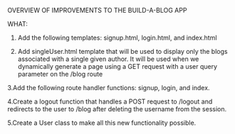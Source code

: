 OVERVIEW OF IMPROVEMENTS TO THE BUILD-A-BLOG APP

WHAT: 
1. Add the following templates: signup.html, login.html, and index.html

2. Add singleUser.html template that will be used to display only the blogs associated with a single given author. It will be used when we dynamically generate a page using a GET request with a user query parameter on the /blog route

3.Add the following route handler functions: signup, login, and index.

4.Create a logout function that handles a POST request to /logout and redirects to the user to /blog after deleting the username from the session.

5.Create a User class to make all this new functionality possible.

